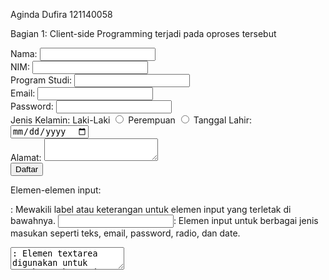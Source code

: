 Aginda Dufira
121140058

Bagian 1: Client-side Programming
terjadi pada oproses tersebut
 <form action="" method="post">
            <label for="nama">Nama:</label>
            <input type="text" id="nama" name="nama" required><br>
            <label for="nim">NIM:</label>
            <input type="text" id="nim" name="nim" required><br>
            <label for="program_studi">Program Studi:</label>
            <input type="text" id="program_studi" name="program_studi" required><br>
            <label for="email">Email:</label>
            <input type="email" id="email" name="email" required><br>
            <label for="pw">Password:</label>
            <input type="password" id="pw" name="pw" required><br> <!-- Ganti type menjadi password -->
            <label for="jenis_kelamin">Jenis Kelamin:</label>
            <label for="laki">Laki-Laki</label>
            <input type="radio" id="laki" name="jenis_kelamin" value="Laki-Laki" required>
            <label for="perempuan">Perempuan</label>
            <input type="radio" id="perempuan" name="jenis_kelamin" value="Perempuan" required>
            <label for="tgl_lahir">Tanggal Lahir:</label>
            <input type="date" id="tgl_lahir" name="tgl_lahir" required><br>
            <label for="alamat">Alamat:</label>
            <textarea id="alamat" name="alamat" required></textarea><br>
            <input type="submit" value="Daftar">
        </form>

Elemen-elemen input:

<label>: Mewakili label atau keterangan untuk elemen input yang terletak di bawahnya.
<input>: Elemen input untuk berbagai jenis masukan seperti teks, email, password, radio, dan date.
<textarea>: Elemen textarea digunakan untuk masukan teks panjang, seperti alamat.
<input type="password">: Input jenis ini digunakan untuk memasukkan kata sandi. Ketika diisi, nilai yang dimasukkan akan disembunyikan (berbentuk titik atau bintang) untuk keamanan.
<input type="radio">: Input jenis ini digunakan untuk pilihan radio button, di mana pengguna hanya bisa memilih salah satu dari beberapa opsi. Pilihan ini dikelompokkan bersama dengan menggunakan atribut name yang sama.
<input type="date">: Input jenis ini memberikan antarmuka kalender untuk memilih tanggal.

----------------------------------------------------------------------------------------------------------------------------------------------------------------------------------------------------------------

Bagian 2: Server-side Programming (Bobot: 30%)
pada proses ini terdapat post dan get

if ($_SERVER["REQUEST_METHOD"] == "POST") {
    $userDataProcessor = new UserDataProcessor($conn);

    $nama = $_POST['nama'];
    $nim = $_POST['nim'];
    $program_studi = $_POST['program_studi'];
    $email = $_POST['email'];
    $pw = $_POST['pw'];
    $jenis_kelamin = $_POST['jenis_kelamin'];
    $tgl_lahir = $_POST['tgl_lahir'];
    $alamat = $_POST['alamat'];

    $userDataProcessor->addData($nama, $nim, $program_studi, $email, $pw, $jenis_kelamin, $tgl_lahir, $alamat);
}
?>
<form method="get" action="">
    Cari NIM: <input type="number" name="nim" placeholder="Masukkan NIM..." required>
    <input type="submit" class="tombol_login" value="Cari">
</form>

<?php
include("koneksi.php");

if ($_SERVER["REQUEST_METHOD"] == "GET") {
    if (isset($_GET['nim'])) {
        $nim = $_GET['nim'];

        // Prepared statement untuk menghindari SQL Injection
        $sql = "SELECT * FROM nama WHERE nim LIKE ?";
        $stmt = $conn->prepare($sql);
        $stmt->bind_param("s", $nim);
        $stmt->execute();
        $result = $stmt->get_result();

        if ($result->num_rows > 0) {
            echo "Data Ditemukan: ";
            echo "<table border='1'>
                <tr>
                    <th>Nama</th>
                    <th>NIM</th>
                    <th>Program Studi</th>
                    <th>Email</th>
                    <th>Password</th>
                    <th>Jenis Kelamin</th>
                    <th>Tanggal Lahir</th>
                    <th>Alamat</th>
                </tr>";
            while ($row = $result->fetch_assoc()) {
                echo "<tr>
                    <td>" . $row["nama"] . "</td>
                    <td>" . $row["nim"] . "</td>
                    <td>" . $row["program_studi"] . "</td>
                    <td>" . $row["email"] . "</td>
                    <td>" . $row["pw"] . " </td>
                    <td>" . $row["jenis_kelamin"] . "</td>
                    <td>" . $row["tgl_lahir"] . "</td>
                    <td>" . $row["alamat"] . "</td>
                </tr>";
            }
            echo "</table>";
        } else {
            echo "Data dengan nama '$nim' tidak ditemukan.";
        }

        // Tutup statement dan koneksi setelah penggunaan
        $stmt->close();
        $conn->close();
    }
}

PROSES OOP TERJADI PADA
session_start();

class UserDataProcessor {
    private $conn;

    public function __construct($conn) {
        $this->conn = $conn;
    }

    public function addData($nama, $nim, $program_studi, $email, $pw, $jenis_kelamin, $tgl_lahir, $alamat) {
        $query = "INSERT INTO nama (nama, nim, program_studi, email, pw, jenis_kelamin, tgl_lahir, alamat) VALUES (?, ?, ?, ?, ?, ?, ?, ?)";
        $stmt = $this->conn->prepare($query);

        // Bind parameter ke prepared statement
        $stmt->bind_param("ssssssss", $nama, $nim, $program_studi, $email, $pw, $jenis_kelamin, $tgl_lahir, $alamat);

        // Eksekusi pernyataan persiapan
        if ($stmt->execute()) {
            echo "Data berhasil ditambahkan.";
        } else {
            echo "Error: " . $query . "<br>" . $stmt->error;
        }

        $stmt->close();
        header("Location: table.php");
    }
}
kode ditas tenasuk kedalam php dengan paradigma Pemrograman Berorientasi Objek (OOP). Terdapat kelas UserDataProcessor yang memiliki metode __construct sebagai konstruktor dan addData sebagai metode yang bertanggung jawab untuk menambahkan data ke dalam database.
Berikut adalah penjelasan singkat mengenai struktur kodenya:

session_start();: Fungsi ini digunakan untuk memulai sesi di PHP. Diperlukan jika Anda berencana menggunakan variabel sesi.
class UserDataProcessor: Ini adalah definisi kelas yang berfungsi untuk memproses data pengguna.
private $conn;: Properti $conn digunakan untuk menyimpan koneksi ke database.
public function __construct($conn): Ini adalah konstruktor kelas yang menerima parameter koneksi dan menginisialisasi properti $conn.
public function addData($nama, $nim, $program_studi, $email, $pw, $jenis_kelamin, $tgl_lahir, $alamat): Ini adalah metode yang digunakan untuk menambahkan data ke dalam database. Metode ini menerima parameter data pengguna, mempersiapkan pernyataan SQL dengan prepared statement, mengikat parameter, mengeksekusi pernyataan, dan kemudian mengarahkan pengguna ke halaman "table.php".
$stmt->bind_param("ssssssss", $nama, $nim, $program_studi, $email, $pw, $jenis_kelamin, $tgl_lahir, $alamat);: Ini adalah bagian dari prepared statement yang digunakan untuk mengikat nilai-nilai parameter ke dalam pernyataan SQL.
if ($stmt->execute()) { echo "Data berhasil ditambahkan."; } else { echo "Error: " . $query . "<br>" . $stmt->error; }: Ini adalah bagian yang mengeksekusi pernyataan SQL dan memberikan pesan kesalahan jika eksekusi gagal.
$stmt->close();: Ini adalah bagian yang menutup pernyataan persiapan setelah pengguna data berhasil ditambahkan.
header("Location: table.php");: Ini mengarahkan pengguna ke halaman "table.php" setelah data berhasil ditambahkan.

-----------------------------------------------------------------------------------------------------------------------------------------------------------------------------------------------------------------

Bagian 3: Database Management
CREATE TABLE nama(
    nama VARCHAR (30) NOT NULL,
    nim INT (30) PRIMARY KEY,
    program_studi VARCHAR (30) NOT NULL,
    email VARCHAR (30) NOT NULL,
    pw VARCHAR(30) NOT NULL,
    jenis_kelamin VARCHAR (30) NOT NULL,
    tgl_lahir date NOT NULL,
    alamat VARCHAR(20) NOT NULL
);

CREATE TABLE akun(
    nim INT (30) PRIMARY KEY ,
    email VARCHAR (30) NOT NULL,
    pw VARCHAR (100) NOT NULL
);

<?php 
$conn = new mysqli('localhost', 'root', '', 'nama');
?>
---------------------------------------------------------------------------------------------------------------------------------------------------------------------------------------------------------------
Bagian 4: State Management

<?php
session_start();

class UserDataProcessor {
    private $conn;

    public function __construct($conn) {
        $this->conn = $conn;
    }

    public function addData($nama, $nim, $program_studi, $email, $pw, $jenis_kelamin, $tgl_lahir, $alamat) {
        $query = "INSERT INTO nama (nama, nim, program_studi, email, pw, jenis_kelamin, tgl_lahir, alamat) VALUES (?, ?, ?, ?, ?, ?, ?, ?)";
        $stmt = $this->conn->prepare($query);

        // Bind parameter ke prepared statement
        $stmt->bind_param("ssssssss", $nama, $nim, $program_studi, $email, $pw, $jenis_kelamin, $tgl_lahir, $alamat);

        // Eksekusi pernyataan persiapan
        if ($stmt->execute()) {
            echo "Data berhasil ditambahkan.";
        } else {
            echo "Error: " . $query . "<br>" . $stmt->error;
        }

        $stmt->close();
        header("Location: table.php");
    }
}
session_start();

if (!isset($_SESSION['nim'])) {
    header("Location: login.php");
}


Kode ini mendefinisikan kelas UserDataProcessor yang bertanggung jawab untuk memproses data pengguna.
Konstruktor kelas ini menerima koneksi sebagai parameter dan menyimpannya dalam properti $conn.
Terdapat metode addData yang digunakan untuk menambahkan data ke dalam database. Metode ini menggunakan prepared statement untuk mencegah serangan SQL injection.
Keseluruhan, kedua bagian kode tersebut berfungsi dalam konteks manajemen sesi pengguna. Bagian pertama adalah kelas yang bertanggung jawab untuk memproses data pengguna, sementara bagian kedua adalah langkah-langkah awal untuk memastikan bahwa pengguna memiliki sesi yang valid sebelum melanjutkan ke halaman lain.

---------------------------------------------------------------------------------------------------------------------------------------------------------------------------------------------------------------
Bagian Bonus: Hosting Aplikasi Web 
HOSTING MENGGUNAKAN INFINITY FREE KARENA GRATIS


Langkah-langkah Meng-host Aplikasi Web:

1. Pemilihan Penyedia Hosting: Pilih penyedia hosting yang sesuai dengan kebutuhan aplikasi web Anda. Periksa persyaratan sistem, dukungan teknis, dan harga.
2. Registrasi Domain: Jika belum memiliki domain, daftarlah di registrar domain. Pilih nama domain yang representatif dan mudah diingat.
3. Pemilihan Jenis Hosting: Pilih jenis hosting yang sesuai, seperti shared hosting, VPS (Virtual Private Server), atau cloud hosting, berdasarkan kebutuhan dan tingkat kontrol yang diinginkan.
4. Pengaturan Server: Konfigurasikan server dengan sistem operasi, server web (seperti Apache, Nginx), database server (seperti MySQL, PostgreSQL), dan bahasa pemrograman yang mendukung aplikasi Anda.
5. Unggah Aplikasi: Unggah file aplikasi Anda ke server menggunakan FTP atau alat unggahan file yang disediakan oleh penyedia hosting.
5. Konfigurasi Database: Jika aplikasi menggunakan database, konfigurasikan dan impor skema database ke server.
6. Pengaturan DNS: Atur pengaturan DNS agar domain mengarah ke alamat IP server hosting Anda.
7. Uji Aplikasi: Lakukan uji coba untuk memastikan aplikasi berfungsi seperti yang diharapkan di lingkungan hosting.


Pemilihan Penyedia Hosting:

1. Pemilihan penyedia hosting tergantung pada sejumlah faktor, seperti:
2. Skalabilitas: Apakah penyedia mendukung pertumbuhan aplikasi Anda.
3. Keandalan: Ketersediaan server dan dukungan teknis yang baik.
4. Keamanan: Fasilitas keamanan yang disediakan oleh penyedia.
5. Harga: Sesuaikan dengan anggaran yang dimiliki.


Keamanan Aplikasi Web:

1. Firewall: Terapkan firewall untuk melindungi server dari serangan jaringan.
2. SSL Certificate: Pasang SSL untuk mengamankan transmisi data antara server dan pengguna.
3. Update Rutin: Selalu perbarui sistem operasi, server web, dan aplikasi ke versi terbaru.
4. Backup Data: Lakukan pencadangan data secara rutin untuk mengatasi kehilangan data.
5. Pemindaian Keamanan: Gunakan alat pemindaian keamanan untuk mendeteksi potensi kerentanan.


Konfigurasi Server:

1. Load Balancing (jika diperlukan): Bagi lalu lintas aplikasi di antara beberapa server.
2. Caching: Terapkan caching untuk meningkatkan kinerja aplikasi.
3. Konfigurasi PHP (jika diperlukan): Sesuaikan konfigurasi PHP sesuai kebutuhan aplikasi.
4. Monitoring: Gunakan alat pemantauan untuk memantau kesehatan server dan kinerja aplikasi.

Jawaban diatas sudah mennjawab pertanyaan untuk bagian 5

